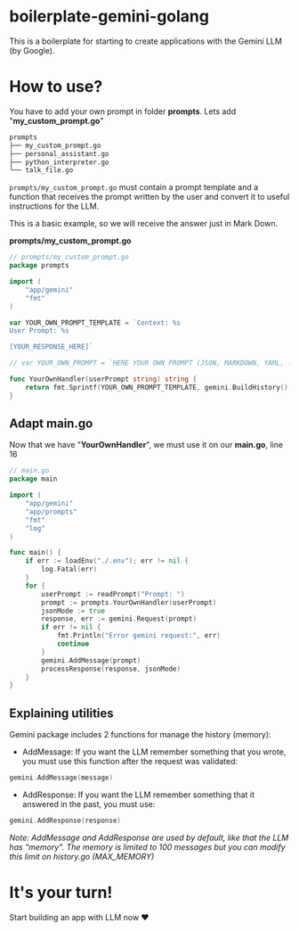 # boilerplate-gemini-golang
This is a boilerplate for starting to create applications with the Gemini LLM (by Google).

# How to use?
You have to add your own prompt in folder **prompts**. Lets add "**my_custom_prompt.go**"
```sh
prompts
├── my_custom_prompt.go
├── personal_assistant.go
├── python_interpreter.go
└── talk_file.go
```
`prompts/my_custom_prompt.go` must contain a prompt template and a function that receives the prompt written by the user and convert it to useful instructions for the LLM.

This is a basic example, so we will receive the answer just in Mark Down.

**prompts/my_custom_prompt.go**
```go
// prompts/my_custom_prompt.go
package prompts

import (
	"app/gemini"
	"fmt"
)

var YOUR_OWN_PROMPT_TEMPLATE = `Context: %s
User Prompt: %s

[YOUR_RESPONSE_HERE]`

// var YOUR_OWN_PROMPT = `HERE YOUR OWN PROMPT (JSON, MARKDOWN, YAML, ...)`

func YourOwnHandler(userPrompt string) string {
	return fmt.Sprintf(YOUR_OWN_PROMPT_TEMPLATE, gemini.BuildHistory(), userPrompt)
}
```
## Adapt main.go
Now that we have "**YourOwnHandler**", we must use it on our **main.go**, line 16
```go
// main.go
package main

import (
	"app/gemini"
	"app/prompts"
	"fmt"
	"log"
)

func main() {
	if err := loadEnv("./.env"); err != nil {
		log.Fatal(err)
	}
	for {
		userPrompt := readPrompt("Prompt: ")
		prompt := prompts.YourOwnHandler(userPrompt)
		jsonMode := true
		response, err := gemini.Request(prompt)
		if err != nil {
			fmt.Println("Error gemini request:", err)
			continue
		}
		gemini.AddMessage(prompt)
		processResponse(response, jsonMode)
	}
}
```

## Explaining utilities
Gemini package includes 2 functions for manage the history (memory):
- AddMessage: If you want the LLM remember something that you wrote, you must use this function after the request was validated:
```go
gemini.AddMessage(message)
```
- AddResponse: If you want the LLM remember something that it answered in the past, you must use:
```go
gemini.AddResponse(response)
```
_Note: AddMessage and AddResponse are used by default, like that the LLM has "memory". The memory is limited to 100 messages but you can modify this limit on history.go (MAX_MEMORY)_

# It's your turn!
Start building an app with LLM now ❤️